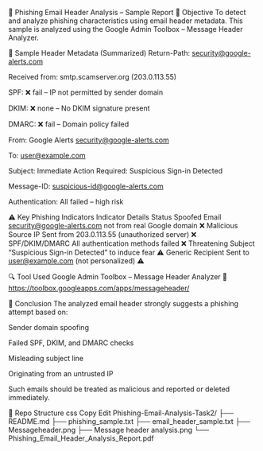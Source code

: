 📧 Phishing Email Header Analysis – Sample Report
🎯 Objective
To detect and analyze phishing characteristics using email header metadata. This sample is analyzed using the Google Admin Toolbox – Message Header Analyzer.

🧪 Sample Header Metadata (Summarized)
Return-Path: security@google-alerts.com

Received from: smtp.scamserver.org (203.0.113.55)

SPF: ❌ fail – IP not permitted by sender domain

DKIM: ❌ none – No DKIM signature present

DMARC: ❌ fail – Domain policy failed

From: Google Alerts <security@google-alerts.com>

To: user@example.com

Subject: Immediate Action Required: Suspicious Sign-in Detected

Message-ID: suspicious-id@google-alerts.com

Authentication: All failed – high risk

⚠️ Key Phishing Indicators
Indicator	Details	Status
Spoofed Email	security@google-alerts.com not from real Google domain	❌
Malicious Source IP	Sent from 203.0.113.55 (unauthorized server)	❌
SPF/DKIM/DMARC	All authentication methods failed	❌
Threatening Subject	“Suspicious Sign-in Detected” to induce fear	⚠️
Generic Recipient	Sent to user@example.com (not personalized)	⚠️

🔍 Tool Used
Google Admin Toolbox – Message Header Analyzer
🔗 https://toolbox.googleapps.com/apps/messageheader/

📝 Conclusion
The analyzed email header strongly suggests a phishing attempt based on:

Sender domain spoofing

Failed SPF, DKIM, and DMARC checks

Misleading subject line

Originating from an untrusted IP

Such emails should be treated as malicious and reported or deleted immediately.

📁 Repo Structure
css
Copy
Edit
Phishing-Email-Analysis-Task2/
├── README.md
├── phishing_sample.txt
├── email_header_sample.txt
├── Messageheader.png
├── Message header analysis.png
└── Phishing_Email_Header_Analysis_Report.pdf
